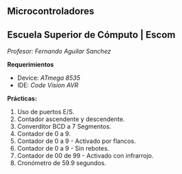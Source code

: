 ## Microcontroladores
## Escuela Superior de Cómputo | Escom 
*Profesor: Fernando Aguilar Sanchez*

**Requerimientos**
- Device: *ATmega 8535*
- IDE: *Code Vision AVR*

**Prácticas:**
1. Uso de puertos E/S.
2. Contador ascendente y descendente.
3. Converditor BCD a 7 Segmentos.
4. Contador de 0 a 9.
5. Contador de 0 a 9 - Activado por flancos.
6. Contador de 0 a 9 - Sin rebotes.
7. Contador de 00 de 99 - Activado con infrarrojo. 
8. Cronómetro de 59.9 segundos.
